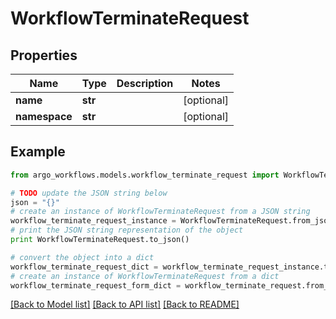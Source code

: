 # WorkflowTerminateRequest


## Properties

Name | Type | Description | Notes
------------ | ------------- | ------------- | -------------
**name** | **str** |  | [optional] 
**namespace** | **str** |  | [optional] 

## Example

```python
from argo_workflows.models.workflow_terminate_request import WorkflowTerminateRequest

# TODO update the JSON string below
json = "{}"
# create an instance of WorkflowTerminateRequest from a JSON string
workflow_terminate_request_instance = WorkflowTerminateRequest.from_json(json)
# print the JSON string representation of the object
print WorkflowTerminateRequest.to_json()

# convert the object into a dict
workflow_terminate_request_dict = workflow_terminate_request_instance.to_dict()
# create an instance of WorkflowTerminateRequest from a dict
workflow_terminate_request_form_dict = workflow_terminate_request.from_dict(workflow_terminate_request_dict)
```
[[Back to Model list]](../README.md#documentation-for-models) [[Back to API list]](../README.md#documentation-for-api-endpoints) [[Back to README]](../README.md)


